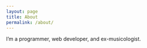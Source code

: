 ```yaml
---
layout: page
title: About
permalink: /about/
---
```


I’m a programmer, web developer, and ex-musicologist.